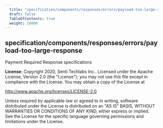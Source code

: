 ```yaml
---
  title: "specification/components/responses/errors/payload-too-large-response"
  draft: false
  TableOfContents: true
  weight: 10000
---
```

<a name="module_specification/components/responses/errors/payload-too-large-response"></a>

## specification/components/responses/errors/payload-too-large-response
Payment Required Response specifications

**License**: Copyright 2020, Senti Techlabs Inc..
Licensed under the Apache License, Version 2.0 (the &quot;License&quot;);
you may not use this file except in compliance with the License.
You may obtain a copy of the License at

   http://www.apache.org/licenses/LICENSE-2.0

Unless required by applicable law or agreed to in writing, software
distributed under the License is distributed on an &quot;AS IS&quot; BASIS,
WITHOUT WARRANTIES OR CONDITIONS OF ANY KIND, either express or implied.
See the License for the specific language governing permissions and
limitations under the License.  

